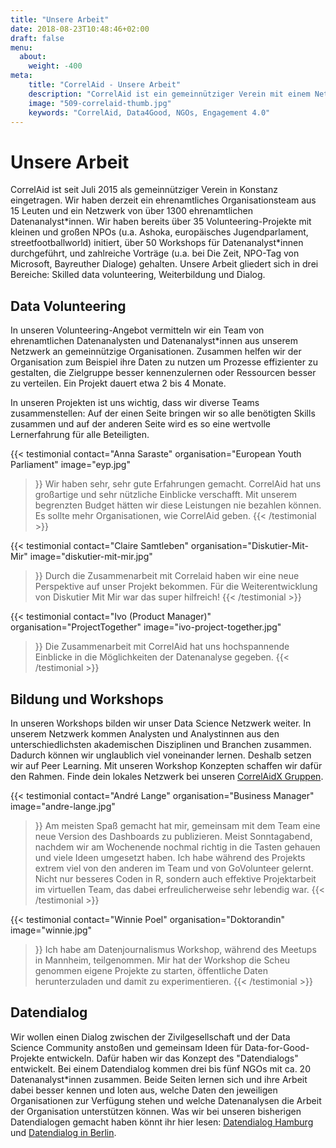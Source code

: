 ```yaml
---
title: "Unsere Arbeit"
date: 2018-08-23T10:48:46+02:00
draft: false
menu:
  about:
    weight: -400
meta:
    title: "CorrelAid - Unsere Arbeit"
    description: "CorrelAid ist ein gemeinnütziger Verein mit einem Netzwerk von 1400 ehrenamtlichen Datenanalyst*innen."
    image: "509-correlaid-thumb.jpg"
    keywords: "CorrelAid, Data4Good, NGOs, Engagement 4.0"
---
```




# Unsere Arbeit

CorrelAid ist seit Juli 2015 als gemeinnütziger Verein in Konstanz eingetragen. Wir haben derzeit ein ehrenamtliches Organisationsteam aus 15 Leuten und ein Netzwerk von über 1300 ehrenamtlichen Datenanalyst\*innen. Wir haben bereits über 35 Volunteering-Projekte mit kleinen und großen NPOs (u.a. Ashoka, europäisches Jugendparlament, streetfootballworld) initiert, über 50 Workshops für Datenanalyst\*innen durchgeführt, und zahlreiche Vorträge (u.a. bei Die Zeit, NPO-Tag von Microsoft, Bayreuther Dialoge) gehalten. Unsere Arbeit gliedert sich in drei Bereiche: Skilled data volunteering, Weiterbildung und Dialog. 

## Data Volunteering

In unseren Volunteering-Angebot vermitteln wir ein Team von ehrenamtlichen Datenanalysten und Datenanalyst\*innen aus unserem Netzwerk an gemeinnützige Organisationen. Zusammen helfen wir der Organisation zum Beispiel ihre Daten zu nutzen um Prozesse effizienter zu gestalten, die Zielgruppe besser kennenzulernen oder Ressourcen besser zu verteilen. Ein Projekt dauert etwa 2 bis 4 Monate.

In unseren Projekten ist uns wichtig, dass wir diverse Teams zusammenstellen: Auf der einen Seite bringen wir so alle benötigten Skills zusammen und auf der anderen Seite wird es so eine wertvolle Lernerfahrung für alle Beteiligten.

{{< testimonial 
    contact="Anna Saraste"
    organisation="European Youth Parliament"
    image="eyp.jpg"
>}}
    Wir haben sehr, sehr gute Erfahrungen gemacht. CorrelAid hat uns großartige und sehr nützliche 
    Einblicke verschafft. Mit unserem begrenzten Budget hätten wir diese Leistungen nie bezahlen können. Es sollte mehr
    Organisationen, wie CorrelAid geben.
{{< /testimonial >}}



{{< testimonial 
    contact="Claire Samtleben"
    organisation="Diskutier-Mit-Mir"
    image="diskutier-mit-mir.jpg"
>}}
    Durch die Zusammenarbeit mit Correlaid haben wir eine neue Perspektive auf unser Projekt bekommen. Für die 
    Weiterentwicklung von Diskutier Mit Mir war das super hilfreich!
{{< /testimonial >}}

{{< testimonial 
    contact="Ivo (Product Manager)"
    organisation="ProjectTogether"
    image="ivo-project-together.jpg"
>}}
    Die Zusammenarbeit mit CorrelAid hat uns hochspannende Einblicke in die Möglichkeiten der Datenanalyse gegeben.
{{< /testimonial >}}

## Bildung und Workshops

In unseren Workshops bilden wir unser Data Science Netzwerk weiter. In unserem Netzwerk kommen Analysten und Analystinnen aus den unterschiedlichsten akademischen Disziplinen und Branchen zusammen. Dadurch können wir unglaublich viel voneinander lernen. Deshalb setzen wir auf Peer Learning. Mit unseren Workshop Konzepten schaffen wir dafür den Rahmen. Finde dein lokales Netzwerk bei unseren [CorrelAidX Gruppen](/correlaid-x).

{{< testimonial 
    contact="André Lange"
    organisation="Business Manager"
    image="andre-lange.jpg"
>}}
    Am meisten Spaß gemacht hat mir, gemeinsam mit dem Team eine neue Version des Dashboards zu publizieren. 
    Meist Sonntagabend, nachdem wir am Wochenende nochmal richtig in die Tasten gehauen und viele Ideen umgesetzt haben. 
    Ich habe während des Projekts extrem viel von den anderen im Team und von GoVolunteer gelernt. Nicht nur besseres 
    Coden in R, sondern auch effektive Projektarbeit im virtuellen Team, das dabei erfreulicherweise sehr lebendig war.
{{< /testimonial >}}

{{< testimonial 
    contact="Winnie Poel"
    organisation="Doktorandin"
    image="winnie.jpg"
>}}
    Ich habe am Datenjournalismus Workshop, während des Meetups in Mannheim, teilgenommen. Mir hat der Workshop die Scheu 
    genommen eigene Projekte zu starten, öffentliche Daten herunterzuladen und damit zu experimentieren.
{{< /testimonial >}}

## Datendialog

Wir wollen einen Dialog zwischen der Zivilgesellschaft und der Data Science Community anstoßen und gemeinsam Ideen für Data-for-Good-Projekte entwickeln. Dafür haben wir das Konzept des "Datendialogs" entwickelt. Bei einem Datendialog kommen drei bis fünf NGOs mit ca. 20 Datenanalyst\*innen zusammen. Beide Seiten lernen sich und ihre Arbeit dabei besser kennen und loten aus, welche Daten den jeweiligen Organisationen zur Verfügung stehen und welche Datenanalysen die Arbeit der Organisation unterstützen können. Was wir bei unseren bisherigen Datendialogen gemacht haben könnt ihr hier lesen: [Datendialog Hamburg](/blog/meetup-hh) und [Datendialog in Berlin](/blog/datendialog-berlin).